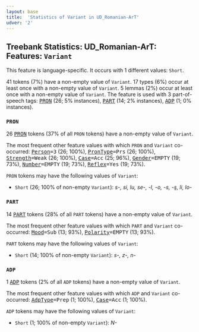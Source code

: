 ```yaml
---
layout: base
title:  'Statistics of Variant in UD_Romanian-ArT'
udver: '2'
---
```


## Treebank Statistics: UD_Romanian-ArT: Features: `Variant`

This feature is language-specific.
It occurs with 1 different values: `Short`.

41 tokens (7%) have a non-empty value of `Variant`.
17 types (6%) occur at least once with a non-empty value of `Variant`.
5 lemmas (2%) occur at least once with a non-empty value of `Variant`.
The feature is used with 3 part-of-speech tags: <tt><a href="ro_art-pos-PRON.html">PRON</a></tt> (26; 5% instances), <tt><a href="ro_art-pos-PART.html">PART</a></tt> (14; 2% instances), <tt><a href="ro_art-pos-ADP.html">ADP</a></tt> (1; 0% instances).

### `PRON`

26 <tt><a href="ro_art-pos-PRON.html">PRON</a></tt> tokens (37% of all `PRON` tokens) have a non-empty value of `Variant`.

The most frequent other feature values with which `PRON` and `Variant` co-occurred: <tt><a href="ro_art-feat-Person.html">Person</a></tt><tt>=3</tt> (26; 100%), <tt><a href="ro_art-feat-PronType.html">PronType</a></tt><tt>=Prs</tt> (26; 100%), <tt><a href="ro_art-feat-Strength.html">Strength</a></tt><tt>=Weak</tt> (26; 100%), <tt><a href="ro_art-feat-Case.html">Case</a></tt><tt>=Acc</tt> (25; 96%), <tt><a href="ro_art-feat-Gender.html">Gender</a></tt><tt>=EMPTY</tt> (19; 73%), <tt><a href="ro_art-feat-Number.html">Number</a></tt><tt>=EMPTY</tt> (19; 73%), <tt><a href="ro_art-feat-Reflex.html">Reflex</a></tt><tt>=Yes</tt> (19; 73%).

`PRON` tokens may have the following values of `Variant`:

* `Short` (26; 100% of non-empty `Variant`): <em>s-, si, lu, se-, -l, -o, -s, -ş, li, lo-</em>

### `PART`

14 <tt><a href="ro_art-pos-PART.html">PART</a></tt> tokens (28% of all `PART` tokens) have a non-empty value of `Variant`.

The most frequent other feature values with which `PART` and `Variant` co-occurred: <tt><a href="ro_art-feat-Mood.html">Mood</a></tt><tt>=Sub</tt> (13; 93%), <tt><a href="ro_art-feat-Polarity.html">Polarity</a></tt><tt>=EMPTY</tt> (13; 93%).

`PART` tokens may have the following values of `Variant`:

* `Short` (14; 100% of non-empty `Variant`): <em>s-, z-, n-</em>

### `ADP`

1 <tt><a href="ro_art-pos-ADP.html">ADP</a></tt> tokens (2% of all `ADP` tokens) have a non-empty value of `Variant`.

The most frequent other feature values with which `ADP` and `Variant` co-occurred: <tt><a href="ro_art-feat-AdpType.html">AdpType</a></tt><tt>=Prep</tt> (1; 100%), <tt><a href="ro_art-feat-Case.html">Case</a></tt><tt>=Acc</tt> (1; 100%).

`ADP` tokens may have the following values of `Variant`:

* `Short` (1; 100% of non-empty `Variant`): <em>N-</em>

